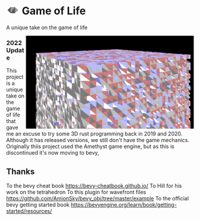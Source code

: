 # <img src="./assets/hills-tetrahedron.svg" height="25" /> Game of Life
A unique take on the game of life

<img align="right" src="./assets/screen-capture-2022-08-06.png" height="250" />

### 2022 Update
This project is a unique take on the game of life that gave me an excuse to try some 3D rust programming back in 2019 and 2020. Although it has released versions, we still don't have the game mechanics. Originally thiis project used the Amethyst game engine, but as this is discontinued it's now moving to bevy,

## Thanks
To the bevy cheat book https://bevy-cheatbook.github.io/
To Hill for his work on the tetrahedron
To this plugin for wavefront files https://github.com/AmionSky/bevy_obj/tree/master/example
To the official bevy getting started book https://bevyengine.org/learn/book/getting-started/resources/
